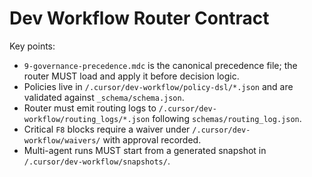 # Dev Workflow Router Contract

Key points:

- `9-governance-precedence.mdc` is the canonical precedence file; the router MUST load and apply it before decision logic.
- Policies live in `/.cursor/dev-workflow/policy-dsl/*.json` and are validated against `_schema/schema.json`.
- Router must emit routing logs to `/.cursor/dev-workflow/routing_logs/*.json` following `schemas/routing_log.json`.
- Critical `F8` blocks require a waiver under `/.cursor/dev-workflow/waivers/` with approval recorded.
- Multi-agent runs MUST start from a generated snapshot in `/.cursor/dev-workflow/snapshots/`.

